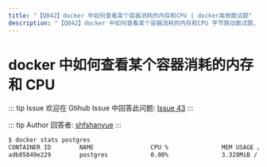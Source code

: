 ```yaml
---
title: "【Q042】docker 中如何查看某个容器消耗的内存和CPU | docker高频面试题"
description: "【Q042】docker 中如何查看某个容器消耗的内存和CPU 字节跳动面试题、阿里腾讯面试题、美团小米面试题。"
---
```


# docker 中如何查看某个容器消耗的内存和 CPU

::: tip Issue
欢迎在 Gtihub Issue 中回答此问题: [Issue 43](https://github.com/shfshanyue/Daily-Question/issues/43)
:::

::: tip Author
回答者: [shfshanyue](https://github.com/shfshanyue)
:::

```bash
$ docker stats postgres
CONTAINER ID        NAME                CPU %               MEM USAGE / LIMIT     MEM %               NET I/O             BLOCK I/O           PIDS
adb85849e229        postgres            0.00%               3.328MiB / 1.796GiB   0.18%               0B / 0B             874GB / 2.6GB       7

```
